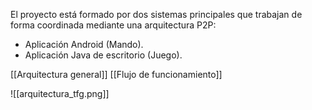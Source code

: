 El proyecto está formado por dos sistemas principales que trabajan de forma coordinada mediante una arquitectura P2P:
* Aplicación Android (Mando).
* Aplicación Java de escritorio (Juego).

[[Arquitectura general]]
[[Flujo de funcionamiento]]

![[arquitectura_tfg.png]]